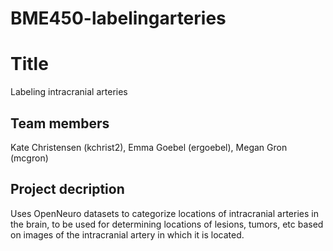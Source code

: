 # BME450-labelingarteries
# Title
Labeling intracranial arteries
## Team members
Kate Christensen (kchrist2), Emma Goebel (ergoebel), Megan Gron (mcgron)
## Project decription
Uses OpenNeuro datasets to categorize locations of intracranial arteries in the brain, to be used for determining locations of lesions, tumors, etc based on images of the intracranial artery in which it is located.
